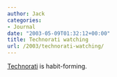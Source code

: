 ```yaml
---
author: Jack
categories:
- Journal
date: "2003-05-09T01:32:12+00:00"
title: Technorati watching
url: /2003/technorati-watching/
---
```


[Technorati][1] is habit-forming.

 [1]: http://www.technorati.com/